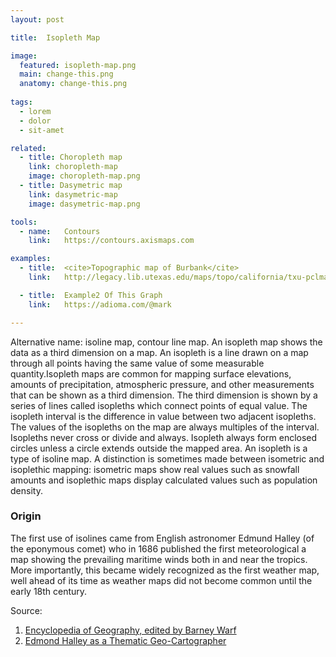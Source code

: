 ```yaml
---
layout: post

title:  Isopleth Map

image:
  featured: isopleth-map.png
  main: change-this.png
  anatomy: change-this.png
  
tags:
  - lorem
  - dolor
  - sit-amet

related:
  - title: Choropleth map
    link: choropleth-map
    image: choropleth-map.png
  - title: Dasymetric map
    link: dasymetric-map
    image: dasymetric-map.png

tools:
  - name:   Contours
    link:   https://contours.axismaps.com

examples:
  - title:  <cite>Topographic map of Burbank</cite>
    link:   http://legacy.lib.utexas.edu/maps/topo/california/txu-pclmaps-topo-ca-burbank-1924-cop.2.jpg

  - title:  Example2 Of This Graph
    link:   https://adioma.com/@mark

---
```


Alternative name: isoline map, contour line map. An isopleth map shows the data as a third dimension on a map. An isopleth is a line drawn on a map through all points having the same value of some measurable quantity.Isopleth maps are common for mapping surface elevations, amounts of precipitation, atmospheric pressure, and other measurements that can be shown as a third dimension. The third dimension is shown by a series of lines called isopleths which connect points of equal value. The isopleth interval is the difference in value between two adjacent isopleths. The values of the isopleths on the map are always multiples of the interval. Isopleths never cross or divide and always. Isopleth always form enclosed circles unless a circle extends outside the mapped area. An isopleth is a type of isoline map. A distinction is sometimes made between isometric and isoplethic mapping: isometric maps show real values such as snowfall amounts and isoplethic maps display calculated values such as population density.

<!--more-->

### Origin
The first use of isolines came from English astronomer Edmund Halley (of the eponymous comet) who in 1686 published the first meteorological a map showing the prevailing maritime winds both in and near the tropics. More importantly, this became widely recognized as the first weather map, well ahead of its time as weather maps did not become common until the early 18th century.

Source:
1. [Encyclopedia of Geography, edited by Barney Warf](http://sk.sagepub.com/reference/geography)
2. [Edmond Halley as a Thematic Geo-Cartographer](https://www.jstor.org/stable/2561832?seq=1#page_scan_tab_contents)
